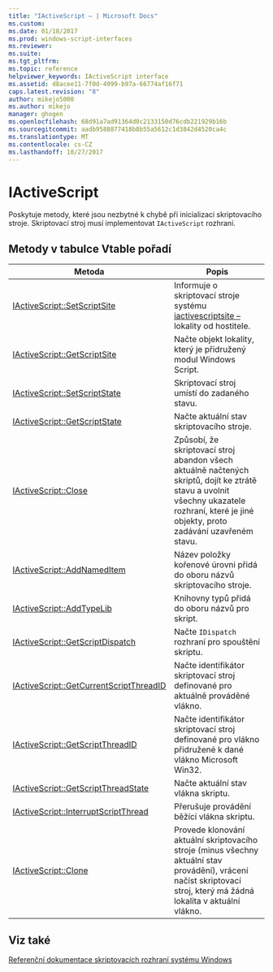 ```yaml
---
title: "IActiveScript – | Microsoft Docs"
ms.custom: 
ms.date: 01/18/2017
ms.prod: windows-script-interfaces
ms.reviewer: 
ms.suite: 
ms.tgt_pltfrm: 
ms.topic: reference
helpviewer_keywords: IActiveScript interface
ms.assetid: d8acee11-7f0d-4999-b97a-66774af16f71
caps.latest.revision: "8"
author: mikejo5000
ms.author: mikejo
manager: ghogen
ms.openlocfilehash: 68d91a7ad91364d0c2133150d76cdb221929b16b
ms.sourcegitcommit: aadb9588877418b8b55a5612c1d3842d4520ca4c
ms.translationtype: MT
ms.contentlocale: cs-CZ
ms.lasthandoff: 10/27/2017
---
```

# <a name="iactivescript"></a>IActiveScript
Poskytuje metody, které jsou nezbytné k chybě při inicializaci skriptovacího stroje. Skriptovací stroj musí implementovat `IActiveScript` rozhraní.  
  
## <a name="methods-in-vtable-order"></a>Metody v tabulce Vtable pořadí  
  
|Metoda|Popis|  
|------------|-----------------|  
|[IActiveScript::SetScriptSite](../../winscript/reference/iactivescript-setscriptsite.md)|Informuje o skriptovací stroje systému [iactivescriptsite –](../../winscript/reference/iactivescriptsite.md) lokality od hostitele.|  
|[IActiveScript::GetScriptSite](../../winscript/reference/iactivescript-getscriptsite.md)|Načte objekt lokality, který je přidružený modul Windows Script.|  
|[IActiveScript::SetScriptState](../../winscript/reference/iactivescript-setscriptstate.md)|Skriptovací stroj umístí do zadaného stavu.|  
|[IActiveScript::GetScriptState](../../winscript/reference/iactivescript-getscriptstate.md)|Načte aktuální stav skriptovacího stroje.|  
|[IActiveScript::Close](../../winscript/reference/iactivescript-close.md)|Způsobí, že skriptovací stroj abandon všech aktuálně načtených skriptů, dojít ke ztrátě stavu a uvolnit všechny ukazatele rozhraní, které je jiné objekty, proto zadávání uzavřeném stavu.|  
|[IActiveScript::AddNamedItem](../../winscript/reference/iactivescript-addnameditem.md)|Název položky kořenové úrovni přidá do oboru názvů skriptovacího stroje.|  
|[IActiveScript::AddTypeLib](../../winscript/reference/iactivescript-addtypelib.md)|Knihovny typů přidá do oboru názvů pro skript.|  
|[IActiveScript::GetScriptDispatch](../../winscript/reference/iactivescript-getscriptdispatch.md)|Načte `IDispatch` rozhraní pro spouštění skriptu.|  
|[IActiveScript::GetCurrentScriptThreadID](../../winscript/reference/iactivescript-getcurrentscriptthreadid.md)|Načte identifikátor skriptovací stroj definované pro aktuálně prováděné vlákno.|  
|[IActiveScript::GetScriptThreadID](../../winscript/reference/iactivescript-getscriptthreadid.md)|Načte identifikátor skriptovací stroj definované pro vlákno přidružené k dané vlákno Microsoft Win32.|  
|[IActiveScript::GetScriptThreadState](../../winscript/reference/iactivescript-getscriptthreadstate.md)|Načte aktuální stav vlákna skriptu.|  
|[IActiveScript::InterruptScriptThread](../../winscript/reference/iactivescript-interruptscriptthread.md)|Přerušuje provádění běžící vlákna skriptu.|  
|[IActiveScript::Clone](../../winscript/reference/iactivescript-clone.md)|Provede klonování aktuální skriptovacího stroje (minus všechny aktuální stav provádění), vrácení načíst skriptovací stroj, který má žádná lokalita v aktuální vlákno.|  
  
## <a name="see-also"></a>Viz také  
 [Referenční dokumentace skriptovacích rozhraní systému Windows](../../winscript/reference/windows-script-interfaces-reference.md)
